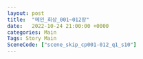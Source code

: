 ```yaml
---
layout: post
title:  "메인_회상_001~012장"
date:   2022-10-24 21:00:00 +0000
categories: Main
Tags: Story Main
SceneCode: ["scene_skip_cp001-012_q1_s10"]
---
```

